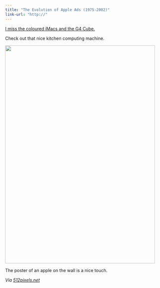 ```yaml
---
title: "The Evolution of Apple Ads (1975-2002)"
link-url: "http://"
---
```

<p><a href="http://www.howtobearetronaut.com/2011/10/evolution-of-apple-ads-1975-2002/">I miss the coloured iMacs and the G4 Cube.</a></p>
<p>Check out that nice kitchen computing machine.</p>
<p><img src="https://chrisenns.com/wp-content/uploads/2011/10/appleadvert-482x700.jpg" alt="" title="appleadvert" width="482" height="700" class="aligncenter size-large wp-image-19729" /></p>
<p>The poster of an apple on the wall is a nice touch.</p>
<p><em>Via <a href="http://512pixels.net/evolution-of-apple-ads/">512pixels.net</a></em></p>
